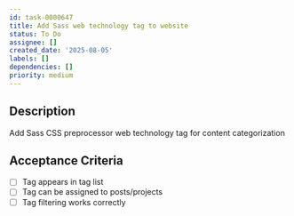 ```yaml
---
id: task-0000647
title: Add Sass web technology tag to website
status: To Do
assignee: []
created_date: '2025-08-05'
labels: []
dependencies: []
priority: medium
---
```


## Description

Add Sass CSS preprocessor web technology tag for content categorization

## Acceptance Criteria

- [ ] Tag appears in tag list
- [ ] Tag can be assigned to posts/projects
- [ ] Tag filtering works correctly
